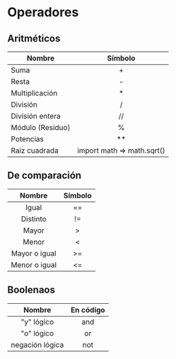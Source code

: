 # Operadores

## Aritméticos

| Nombre           |                Símbolo                |
| ---------------- |:-------------------------------------:|
| Suma             |                   +                   |
| Resta            |                   -                   |
| Multiplicación   |                   *                   |
| División         |                   /                   |
| División entera  |                  //                   |
| Módulo (Residuo) |                   %                   |
| Potencias        |                  **                   |
| Raíz cuadrada    | import math $\Rightarrow$ math.sqrt() |

## De comparación

|    Nombre     | Símbolo |
|:-------------:|:-------:|
|     Igual     |   ==    |
|   Distinto    |   !=    |
|     Mayor     |    >    |
|     Menor     |    <    |
| Mayor o igual |   >=    |
| Menor o igual |   <=    |

## Boolenaos

|     Nombre      | En código |
|:---------------:|:---------:|
|   "y" lógico    |    and    |
|   "o" lógico    |    or     |
| negación lógica |    not    |

